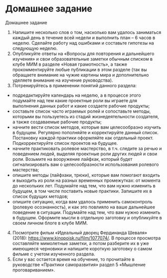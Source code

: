 # Домашнее задание

Домашнее задание
1. Напишите несколько слов о том, насколько вам удалось заниматься каждый день в течение всей недели и выполнить план – 6 часов в неделю. Сделайте работу над ошибками и составьте гипотезы на следующую неделю. 
2. Опубликуйте ответы на «Вопросы для повторения и дальнейшего изучения» и свои образовательные заметки обычным списком в клубе МИМ в разделе «Новая грамотность», а также прокомментируйте любые публикации в этом разделе (так вы обращаете внимание на чужие картины мира и дополнительно уделяете внимание на изучение руководства). 
3. Потренируйтесь в применении понятий данного раздела:
- подредактируйте календарь на неделю, а в процессе этого подумайте над тем какие проектные роли вы играете для выполнения данных работ и какие создаете рабочие продукты;
- составьте список часто играемых ролей и сопоставьте методы, которыми вы пользуетесь из стадий жизнедеятельности создателя, а также создаваемые рабочие продукты;
- начните вести список методов, которые вам целесообразно изучить в будущем. Регулярно пополняйте и корректируйте данный список. Постановку каждой практики оформляйте как отдельный проект. Подкорректируйте список проектов на будущее. 
- начните практиковать ролевое мастерство, в т.ч. следите за речью и поведением людей, выделяя проектные роли других людей и свои роли. Возьмите на вооружение лайфхак, который будет сигнализировать вам о целесообразности использования ролевого мастерства;
- опишите методы (лайфхаки, трюки), которые вам помогают входить и выходить из роли на разных временных промежутках: от момента до нескольких лет. Подумайте над тем, что вам нужно изменить в будущем, в том числе поставить новые практики. Запишите их в список будущих методов;
- опишите ситуацию, когда вам удалось применить самоконтроль (ролевую осознанность), и как это повлияло на ваше дальнейшее поведение в ситуации. Подумайте над тем, что вам нужно изменить в будущем.
Оформите мысли в отдельную заготовку и опубликуйте в своем личном блоге в клубе МИМ.
4. Посмотрите фильм «Идеальный дворец Фердинанда Шеваля» (2018): https://www.kinopoisk.ru/film/1077074/. В процессе просмотра составляйте мимолетные заметки, а потом разберите их в уже имеющиеся черновики и напишите короткую заготовку о самом фильме с учетом изученного раздела.
5. Если у вас остается время на обучение, то прочитайте в руководстве «Практики саморазвития» раздел 5 «Мышление проговариванием».
